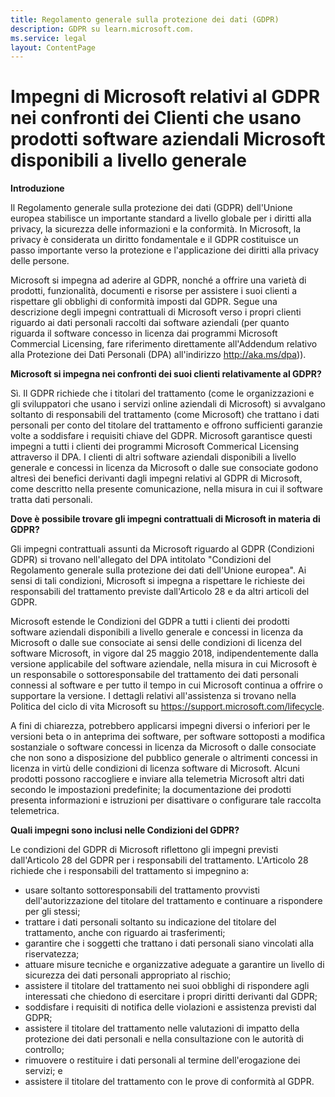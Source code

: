 ```yaml
---
title: Regolamento generale sulla protezione dei dati (GDPR)
description: GDPR su learn.microsoft.com.
ms.service: legal
layout: ContentPage
---
```


# Impegni di Microsoft relativi al GDPR nei confronti dei Clienti che usano prodotti software aziendali Microsoft disponibili a livello generale

**Introduzione**

Il Regolamento generale sulla protezione dei dati (GDPR) dell'Unione europea stabilisce un importante standard a livello globale per i diritti alla privacy, la sicurezza delle informazioni e la conformità. In Microsoft, la privacy è considerata un diritto fondamentale e il GDPR costituisce un passo importante verso la protezione e l'applicazione dei diritti alla privacy delle persone.     

Microsoft si impegna ad aderire al GDPR, nonché a offrire una varietà di prodotti, funzionalità, documenti e risorse per assistere i suoi clienti a rispettare gli obblighi di conformità imposti dal GDPR. Segue una descrizione degli impegni contrattuali di Microsoft verso i propri clienti riguardo ai dati personali raccolti dai software aziendali (per quanto riguarda il software concesso in licenza dai programmi Microsoft Commercial Licensing, fare riferimento direttamente all'Addendum relativo alla Protezione dei Dati Personali (DPA) all'indirizzo http://aka.ms/dpa)).

**Microsoft si impegna nei confronti dei suoi clienti relativamente al GDPR?**

Sì. Il GDPR richiede che i titolari del trattamento (come le organizzazioni e gli sviluppatori che usano i servizi online aziendali di Microsoft) si avvalgano soltanto di responsabili del trattamento (come Microsoft) che trattano i dati personali per conto del titolare del trattamento e offrono sufficienti garanzie volte a soddisfare i requisiti chiave del GDPR. Microsoft garantisce questi impegni a tutti i clienti dei programmi Microsoft Commerical Licensing attraverso il DPA. I clienti di altri software aziendali disponibili a livello generale e concessi in licenza da Microsoft o dalle sue consociate godono altresì dei benefici derivanti dagli impegni relativi al GDPR di Microsoft, come descritto nella presente comunicazione, nella misura in cui il software tratta dati personali.

**Dove è possibile trovare gli impegni contrattuali di Microsoft in materia di GDPR?**

Gli impegni contrattuali assunti da Microsoft riguardo al GDPR (Condizioni GDPR) si trovano nell'allegato del DPA intitolato "Condizioni del Regolamento generale sulla protezione dei dati dell'Unione europea". Ai sensi di tali condizioni, Microsoft si impegna a rispettare le richieste dei responsabili del trattamento previste dall'Articolo 28 e da altri articoli del GDPR. 

Microsoft estende le Condizioni del GDPR a tutti i clienti dei prodotti software aziendali disponibili a livello generale e concessi in licenza da Microsoft o dalle sue consociate ai sensi delle condizioni di licenza del software Microsoft, in vigore dal 25 maggio 2018, indipendentemente dalla versione applicabile del software aziendale, nella misura in cui Microsoft è un responsabile o sottoresponsabile del trattamento dei dati personali connessi al software e per tutto il tempo in cui Microsoft continua a offrire o supportare la versione. I dettagli relativi all'assistenza si trovano nella Politica del ciclo di vita Microsoft su https://support.microsoft.com/lifecycle.

A fini di chiarezza, potrebbero applicarsi impegni diversi o inferiori per le versioni beta o in anteprima dei software, per software sottoposti a modifica sostanziale o software concessi in licenza da Microsoft o dalle consociate che non sono a disposizione del pubblico generale o altrimenti concessi in licenza in virtù delle condizioni di licenza software di Microsoft. Alcuni prodotti possono raccogliere e inviare alla telemetria Microsoft altri dati secondo le impostazioni predefinite; la documentazione dei prodotti presenta informazioni e istruzioni per disattivare o configurare tale raccolta telemetrica.

**Quali impegni sono inclusi nelle Condizioni del GDPR?**

Le condizioni del GDPR di Microsoft riflettono gli impegni previsti dall'Articolo 28 del GDPR per i responsabili del trattamento.  L'Articolo 28 richiede che i responsabili del trattamento si impegnino a:

-   usare soltanto sottoresponsabili del trattamento provvisti dell'autorizzazione del titolare del trattamento e continuare a rispondere per gli stessi;
-   trattare i dati personali soltanto su indicazione del titolare del trattamento, anche con riguardo ai trasferimenti;
-   garantire che i soggetti che trattano i dati personali siano vincolati alla riservatezza;
-   attuare misure tecniche e organizzative adeguate a garantire un livello di sicurezza dei dati personali appropriato al rischio;
-   assistere il titolare del trattamento nei suoi obblighi di rispondere agli interessati che chiedono di esercitare i propri diritti derivanti dal GDPR;
-   soddisfare i requisiti di notifica delle violazioni e assistenza previsti dal GDPR;
-   assistere il titolare del trattamento nelle valutazioni di impatto della protezione dei dati personali e nella consultazione con le autorità di controllo; 
-   rimuovere o restituire i dati personali al termine dell'erogazione dei servizi; e
-   assistere il titolare del trattamento con le prove di conformità al GDPR.

